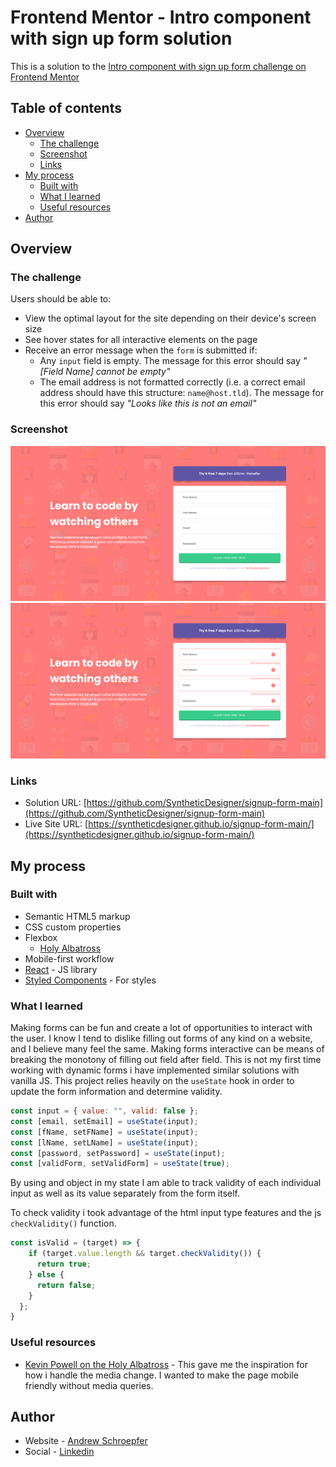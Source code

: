 # Frontend Mentor - Intro component with sign up form solution

This is a solution to the [Intro component with sign up form challenge on Frontend Mentor](https://www.frontendmentor.io/challenges/intro-component-with-signup-form-5cf91bd49edda32581d28fd1)

## Table of contents

- [Overview](#overview)
  - [The challenge](#the-challenge)
  - [Screenshot](#screenshot)
  - [Links](#links)
- [My process](#my-process)
  - [Built with](#built-with)
  - [What I learned](#what-i-learned)
  - [Useful resources](#useful-resources)
- [Author](#author)

## Overview

### The challenge

Users should be able to:

- View the optimal layout for the site depending on their device's screen size
- See hover states for all interactive elements on the page
- Receive an error message when the `form` is submitted if:
  - Any `input` field is empty. The message for this error should say _"[Field Name] cannot be empty"_
  - The email address is not formatted correctly (i.e. a correct email address should have this structure: `name@host.tld`). The message for this error should say _"Looks like this is not an email"_

### Screenshot

![Inactive State](./readMeImgs/Screenshot-Inactive.png?raw=true)
![Active State](./readMeImgs/Screenshot-Active.png?raw=true)

### Links

- Solution URL: [https://github.com/SyntheticDesigner/signup-form-main](https://github.com/SyntheticDesigner/signup-form-main)
- Live Site URL: [https://syntheticdesigner.github.io/signup-form-main/](https://syntheticdesigner.github.io/signup-form-main/)

## My process

### Built with

- Semantic HTML5 markup
- CSS custom properties
- Flexbox
  - [Holy Albatross](https://heydonworks.com/article/the-flexbox-holy-albatross/)
- Mobile-first workflow
- [React](https://reactjs.org/) - JS library
- [Styled Components](https://styled-components.com/) - For styles

### What I learned

Making forms can be fun and create a lot of opportunities to interact with the user. I know I tend to dislike filling out forms of any kind on a website, and I believe many feel the same. Making forms interactive can be means of breaking the monotony of filling out field after field. This is not my first time working with dynamic forms i have implemented similar solutions with vanilla JS. This project relies heavily on the `useState` hook in order to update the form information and determine validity.

```javascript
const input = { value: "", valid: false };
const [email, setEmail] = useState(input);
const [fName, setFName] = useState(input);
const [lName, setLName] = useState(input);
const [password, setPassword] = useState(input);
const [validForm, setValidForm] = useState(true);
```
By using and object in my state I am able to track validity of each individual input as well as its value separately from the form itself.

To check validity i took advantage of the html input type features and the js `checkValidity()` function.

```javascript
const isValid = (target) => {
    if (target.value.length && target.checkValidity()) {
      return true;
    } else {
      return false;
    }
  };
}
```

### Useful resources

- [Kevin Powell on the Holy Albatross](https://youtu.be/fuiEYR6Hoe0) - This gave me the inspiration for how i handle the media change. I wanted to make the page mobile friendly without media queries.


## Author

- Website - [Andrew Schroepfer](https://syntheticdesigner.github.io/)
- Social - [Linkedin](https://www.linkedin.com/in/andrew-schroepfer/)


